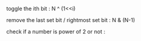 toggle the ith bit : N ^ (1<<i)  <br>

remove the last set bit / rightmost set bit : N & (N-1) <br>

check if a number is power of 2 or not :
